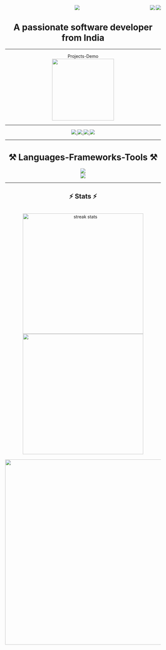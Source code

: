   <img align="right" src="https://wakatime.com/badge/user/018e92de-fd36-49db-920c-68aa5cee604c.svg" /> 
<img align="right" src="https://visitor-badge.laobi.icu/badge?page_id=Sangam5756.sangammundhe" />

<div align="center"> 
    <img src="https://readme-typing-svg.herokuapp.com/?font=Righteous&size=35&center=true&vCenter=true&width=500&height=70&du ration=4000&lines=Hi+There!+👋;+I'm+Sangam+Mundhe!;" />
</div>

<h1 align="center">A passionate software developer from India</h1>
<hr>
<div align="center">
<div align="center">Projects-Demo</div>
 <a align="center" href="https://linktr.ee/sangamprojects" target="_blank">
    <img width="200" src="https://img.shields.io/badge/PROJECTS-black?style=for-the-badge&logo=linktree&logoColor=green" target="_blank" />
        </a>
    
</div>
<hr>




<div align="center">     
  <a href="mailto:sangammunde3@gmail.com">
    <img src="https://img.shields.io/badge/Gmail-333333?style=for-the-badge&logo=gmail&logoColor=red" />
  </a>  
  <a href="https://www.linkedin.com/in/sangammundhe" target="_blank">
        <img src="https://img.shields.io/badge/LinkedIn-0077B5?style=for-the-badge&logo=linkedin&logoColor=white" target="_blank" />
  </a>
  
  <a href="https://wakatime.com/@sangammundhe" target="_blank">
        <img src="https://img.shields.io/badge/wakatime-black?style=for-the-badge" target="_blank" />
  </a>                   
  
  <a href="https://sangammundhe5756.onrender.com/" target="_blank">
        <img src="https://img.shields.io/badge/PortFolio-red?style=for-the-badge" target="_blank" />
   </a>
   
</div>
<hr/>



<h1 style="underline:none" align="center">⚒️ Languages-Frameworks-Tools ⚒️</h1>
<div align="center">
    <img src="https://skillicons.dev/icons?i=html,css,javascript,react,nodejs,express,mongodb" />
    <br>
    <img src="https://skillicons.dev/icons?i=git,python,vscode,bootstrap,c,java,mysql" /><br>
</div>
<hr/>
<h2 align="center">⚡ Stats ⚡</h2>
<br>
<div align=center>
  <img width=390 src="https://streak-stats.demolab.com?user=Sangam5756&theme=dark&date_format=j%20M%5B%20Y%5D" alt="streak stats"/>

  <img width=390 src="https://leetcode.card.workers.dev/sangammunde3?theme=dark&font=baloo&extension=null&theme=dark"/>
    <br>
    <br>
  <img  width=800 height=600 src="https://wakatime.com/share/@sangammundhe/e8516248-30ab-4b62-8302-7724b68e5f9e.svg"/>
    
</div>
